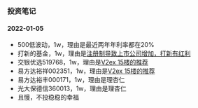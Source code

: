 ### 投资笔记

#### 2022-01-05
* 500低波动，1w，理由是最近两年年利率都在20%
* 打新的基金，1w，理由是[注册制导致上市公司增加，打新有红利](https://mp.weixin.qq.com/s/8RwNbXsFysYkKaYsgYaqjQ)
* 交银优选519768，1w，理由是[V2ex 15楼的推荐](https://www.v2ex.com/t/823283)
* 易方达裕祥002351，1w，理由是[V2ex 15楼的推荐](https://www.v2ex.com/t/823283)
* 易方达裕丰000171，1w，理由是理杏仁
* 光大保德信360013，1w，理由是理杏仁
* 且慢，不投稳稳的幸福
